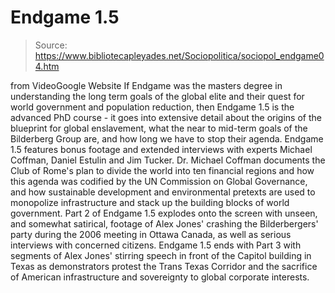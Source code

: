 # Endgame 1.5

> Source: https://www.bibliotecapleyades.net/Sociopolitica/sociopol_endgame04.htm

from
VideoGoogle Website
If
Endgame was the masters degree in understanding the long term goals of
the global elite and their quest for world government and population
reduction, then Endgame 1.5 is the advanced PhD course - it goes into
extensive detail about the origins of the blueprint for global enslavement,
what the near to mid-term goals of the
Bilderberg Group are, and how long we
have to stop their agenda.
Endgame 1.5 features bonus footage and extended interviews with experts
Michael Coffman, Daniel Estulin and Jim Tucker.
Dr. Michael Coffman documents the
Club of Rome's plan to
divide the
world into ten financial regions and how this agenda was codified by the UN
Commission on Global Governance, and how sustainable development and
environmental pretexts are used to monopolize infrastructure and stack up
the building blocks of world government.
Part 2 of Endgame 1.5 explodes onto the screen with unseen, and somewhat
satirical, footage of Alex Jones' crashing the Bilderbergers' party during
the 2006 meeting in Ottawa Canada, as well as serious interviews with
concerned citizens.
Endgame 1.5 ends with Part 3 with segments of Alex Jones' stirring speech in
front of the Capitol building in Texas as demonstrators protest the Trans
Texas Corridor and the sacrifice of American infrastructure and sovereignty
to global corporate interests.
